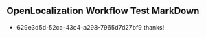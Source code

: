 ## OpenLocalization Workflow Test MarkDown
* 629e3d5d-52ca-43c4-a298-7965d7d27bf9 
thanks!<!--HONumber=Feb16_HO4-->
